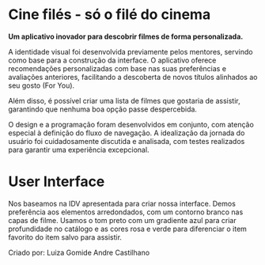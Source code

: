 # Cine filés - só o filé do cinema

**Um aplicativo inovador para descobrir filmes de forma personalizada.**

A identidade visual foi desenvolvida previamente pelos mentores, servindo como base para a construção da interface. O aplicativo oferece recomendações personalizadas com base nas suas preferências e avaliações anteriores, facilitando a descoberta de novos títulos alinhados ao seu gosto (For You).

Além disso, é possível criar uma lista de filmes que gostaria de assistir, garantindo que nenhuma boa opção passe despercebida.

O design e a programação foram desenvolvidos em conjunto, com atenção especial à definição do fluxo de navegação. A idealização da jornada do usuário foi cuidadosamente discutida e analisada, com testes realizados para garantir uma experiência excepcional.

# User Interface

Nos baseamos na IDV apresentada para criar nossa interface. Demos preferência aos elementos arredondados, com um contorno branco nas capas de filme. Usamos o tom preto com um gradiente azul para criar profundidade no catálogo e as cores rosa e verde para diferenciar o item favorito do item salvo para assistir.

Criado por:
Luiza Gomide 
Andre Castilhano 
